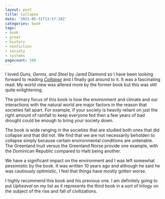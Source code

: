 ```yaml
---
layout: post
title: Collapse
date: '2021-05-31T13:57:38Z'
categories: book
tags:
- book
- great
- history
- nonfiction
- society
- systems
pagecount: 580
---
```


I loved *Guns, Germs, and Steel* by Jared Diamond so I have been looking forward to reading [*Collapse*][book-amaz] and I finally got around to it. It was a fascinating read. My world view was altered more by the former book but this was still quite enlightening.

The primary focus of this book is how the environment and climate and our interactions with the
natural world are major factors in the reason that societies fall apart. For example, if your
society is heavily reliant on just the right amount of rainfall to keep everyone fed then a few
years of bad drought could be enough to bring your society down.

The book is wide ranging in the societies that are studied both ones that did collapse and that did
not. We find that we are not necessarily beholden to collapse simply because certain
environmental conditions are untenable. The Greenland Inuit versus the Greenland Norse provide one
example, with the Dominican Republic compared to Haiti being another.

We have a significant impact on the environment and I was left somewhat pessimistic by the book.
It was written 10 years ago and although he said he was cautiously optimistic, I feel that
things have mostly gotten worse.

I highly recommend this book and his previous one. I am definitely going to put *Upheaval* on my
list as it represents the third book in a sort of trilogy on the subject of the rise and fall of
civilizations.

[book-amaz]:      https://www.amazon.com/Collapse-Societies-Choose-Succeed-Revised-ebook/dp/B004H0M8EA
